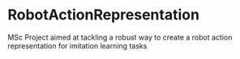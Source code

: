 # RobotActionRepresentation
MSc Project aimed at tackling a robust way to create a robot action representation for imitation learning tasks
